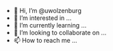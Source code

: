- 👋 Hi, I’m @uwolzenburg
- 👀 I’m interested in ...
- 🌱 I’m currently learning ...
- 💞️ I’m looking to collaborate on ...
- 📫 How to reach me ...

<!---
uwolzenburg/uwolzenburg is a ✨ special ✨ repository because its `README.md` (this file) appears on your GitHub profile.
You can click the Preview link to take a look at your changes.
--->
